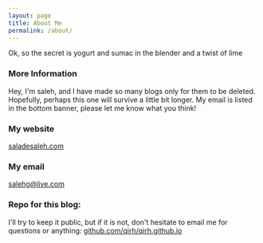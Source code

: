 ```yaml
---
layout: page
title: About Me
permalink: /about/
---
```


Ok, so the secret is yogurt and sumac in the blender and a twist of lime

### More Information
Hey, I'm saleh, and I have made so many blogs only for them to be deleted. Hopefully, perhaps this one will survive a little bit longer. My email is listed in the bottom banner, please let me know what you think!

### My website
  [saladesaleh.com](saladesaleh.com)

### My email
  [salehg@live.com](salehg@live.com)

### Repo for this blog:
 I'll try to keep it public, but if it is not, don't hesitate to email me for questions or anything:
  [github.com/qirh/qirh.github.io](github.com/qirh/qirh.github.io)
